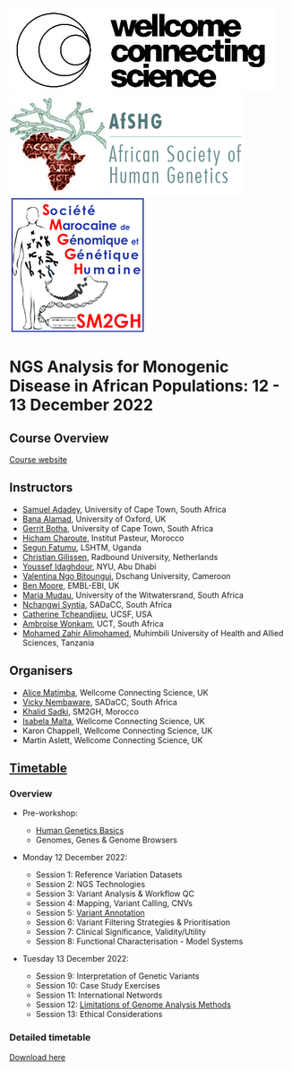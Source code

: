 ![plot](https://github.com/WCSCourses/Monogenic_Disease_AfSHG_2022/blob/main/CS%20logo%20image001.jpg)![plot](https://github.com/WCSCourses/Monogenic_Disease_AfSHG_2022/blob/main/AfSGH.jpeg)![plot](https://github.com/WCSCourses/Monogenic_Disease_AfSHG_2022/blob/main/Logo%20SM2GH%20VF(1).png)

# NGS Analysis for Monogenic Disease in African Populations: 12 - 13 December 2022

## Course Overview

[Course website](https://coursesandconferences.wellcomeconnectingscience.org/event/ngs-analysis-for-monogenic-disease-in-african-populations-20221212/)

## Instructors
- [Samuel Adadey](https://www.researchgate.net/profile/Samuel-Adadey), University of Cape Town, South Africa
- [Bana Alamad](https://www.linkedin.com/in/bana-alamad-a98b79175/?originalSubdomain=uk), University of Oxford, UK
- [Gerrit Botha](https://coursesandconferences.wellcomeconnectingscience.org/event/ngs-analysis-for-monogenic-disease-in-african-populations-20221212/), University of Cape Town, South Africa
- [Hicham Charoute](https://www.linkedin.com/in/hicham-charoute-a3875862/?originalSubdomain=ma), Institut Pasteur, Morocco
- [Segun Fatumu](https://www.lshtm.ac.uk/aboutus/people/fatumo.segun), LSHTM, Uganda
- [Christian Gilissen](https://www.radboudumc.nl/en/people/christian-gilissen), Radbound University, Netherlands
- [Youssef Idaghdour](https://nyuad.nyu.edu/en/academics/divisions/science/faculty/youssef-idaghdour.html), NYU, Abu Dhabi
- [Valentina Ngo Bitoungui](https://coursesandconferences.wellcomeconnectingscience.org/event/ngs-analysis-for-monogenic-disease-in-african-populations-20221212/), Dschang University, Cameroon 
- [Ben Moore](https://www.ebi.ac.uk/people/person/benjamin-moore/), EMBL-EBI, UK
- [Maria Mudau](https://coursesandconferences.wellcomeconnectingscience.org/event/ngs-analysis-for-monogenic-disease-in-african-populations-20221212/), University of the Witwatersrand, South Africa
- [Nchangwi Syntia](https://www.sickleinafrica.org/article/84), SADaCC, South Africa
- [Catherine Tcheandjieu](https://profiles.ucsf.edu/catherine.tcheandjieugueliatcha), UCSF, USA
- [Ambroise Wonkam](http://www.idm.uct.ac.za/Ambroise_Wonkam), UCT, South Africa
- [Mohamed Zahir Alimohamed](https://inteafrica.org/news/interview-mohamed-zahir-alimohamed-research-coordinator-scientist-respond-africa/), Muhimbili University of Health and Allied Sciences, Tanzania

## Organisers
- [Alice Matimba](https://www.linkedin.com/in/alice-matimba-8805177/), Wellcome Connecting Science, UK
- [Vicky Nembaware](https://www.sickleinafrica.org/article/77), SADaCC, South Africa
- [Khalid Sadki](https://www.researchgate.net/profile/Khalid-Sadki), SM2GH, Morocco
- [Isabela Malta](https://www.linkedin.com/in/isabela-malta-754503162/), Wellcome Connecting Science, UK
- Karon Chappell, Wellcome Connecting Science, UK
- Martin Aslett, Wellcome Connecting Science, UK

## [Timetable](https://github.com/WCSCourses/Monogenic_Disease_AfSHG_2022/blob/main/materials/NGS%20Analysis%20AfSHG%20Timetable%20and%20Planning%20-%20Timetable%20draft.pdf)
### Overview
- Pre-workshop:
  - [Human Genetics Basics](https://github.com/WCSCourses/Monogenic_Disease_AfSHG_2022/blob/main/materials/Humanbasics%20of%20geneticsPart1b.pptx.pdf)
  - Genomes, Genes & Genome Browsers

- Monday 12 December 2022:
  - Session 1: Reference Variation Datasets
  - Session 2: NGS Technologies
  - Session 3: Variant Analysis & Workflow QC
  - Session 4: Mapping, Variant Calling, CNVs
  - Session 5: [Variant Annotation](https://github.com/WCSCourses/Monogenic_Disease_AfSHG_2022/blob/main/materials/SM.Adadey-Variant%20Annotation.pptx.pdf)
  - Session 6: Variant Filtering Strategies & Prioritisation 
  - Session 7: Clinical Significance, Validity/Utility
  - Session 8: Functional Characterisation - Model Systems

- Tuesday 13 December 2022:
  - Session 9: Interpretation of Genetic Variants
  - Session 10: Case Study Exercises
  - Session 11: International Networds
  - Session 12: [Limitations of Genome Analysis Methods](https://github.com/WCSCourses/Monogenic_Disease_AfSHG_2022/blob/main/materials/SM%20Adadey%20Limitations%20of%20genome%20analysis.pptx.pdf)
  - Session 13: Ethical Considerations


### Detailed timetable

<!--- ![plot]() --->


 [Download here](https://github.com/WCSCourses/Monogenic_Disease_AfSHG_2022/blob/main/materials/NGS%20Analysis%20for%20Monogenic%20Diseases%20-%2012%20-%2013%20December%202022%20-%20Rabat%2C%20Morocco.pdf) 
